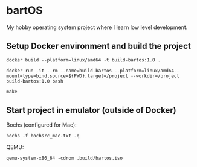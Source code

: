 # bartOS
My hobby operating system project where I learn low level development.

## Setup Docker environment and build the project
```
docker build --platform=linux/amd64 -t build-bartos:1.0 .

docker run -it --rm --name=build-bartos --platform=linux/amd64--mount=type=bind,source=${PWD},target=/project --workdir=/project build-bartos:1.0 bash

make
```

## Start project in emulator (outside of Docker)

Bochs (configured for Mac):
```
bochs -f bochsrc_mac.txt -q
```
QEMU:
```
qemu-system-x86_64 -cdrom .build/bartos.iso
```
